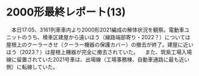 # 2000形最終レポート(13)

<div class="section">　本日17:05、3161列車車内より2000形2021編成の解体状況を観察。電動車ユニットのうち、検車区建屋から遠いほう（線路端部寄り・2022？）については屋根上のクーラーきせ（クーラー機器の保護カバー）の撤去が終了。建屋に近いほう（2023？）は屋根上機器が完全に撤去されていた。 　また、筑紫工場入場線に留置されていた2021号車は、出場線（工場事務棟、自動車通路に最も近い側）に転線していた。</div>